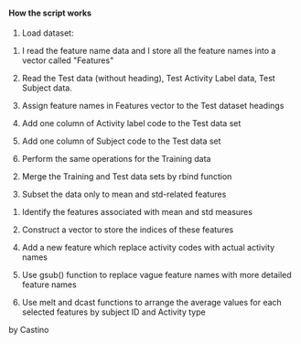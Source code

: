 
#### How the script works ####

1. Load dataset: 

  1) I read the feature name data and I store all the feature names into a vector called "Features"

  2) Read the Test data (without heading), Test Activity Label data, Test Subject data. 

  3) Assign feature names in Features vector to the Test dataset headings

  4) Add one column of Activity label code to the Test data set
 
  5) Add one column of Subject code to the Test data set

  6) Perform the same operations for the Training data


2. Merge the Training and Test data sets by rbind function

3. Subset the data only to mean and std-related features

  1) Identify the features associated with mean and std measures

  2) Construct a vector to store the indices of these features

4. Add a new feature which replace activity codes with actual activity names

5. Use gsub() function to replace vague feature names with more detailed feature names

6. Use melt and dcast functions to arrange the average values for each selected features by subject ID and Activity type


by Castino
